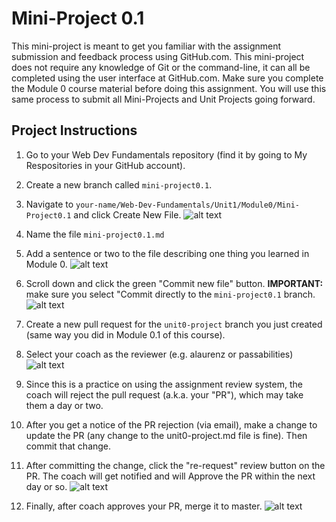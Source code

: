 # Mini-Project 0.1

This mini-project is meant to get you familiar with the assignment submission and feedback process using GitHub.com. This mini-project does not require any knowledge of Git or the command-line, it can all be completed using the user interface at GitHub.com. Make sure you complete the Module 0 course material before doing this assignment. You will use this same process to submit all Mini-Projects and Unit Projects going forward.

## Project Instructions

1. Go to your Web Dev Fundamentals repository (find it by going to My Respositories in your GitHub account).

1. Create a new branch called `mini-project0.1`.

1. Navigate to `your-name/Web-Dev-Fundamentals/Unit1/Module0/Mini-Project0.1` and click Create New File. ![alt text](https://raw.githubusercontent.com/shift-up/Web-Dev-Fundamentals/master/Unit0/Unit0-Project/screenshots/step3.png "Step 3")

1. Name the file `mini-project0.1.md`

1. Add a sentence or two to the file describing one thing you learned in Module 0. ![alt text](https://raw.githubusercontent.com/shift-up/Web-Dev-Fundamentals/master/Unit0/Unit0-Project/screenshots/step4.png "Step 4")

1. Scroll down and click the green "Commit new file" button. **IMPORTANT:** make sure you select "Commit directly to the `mini-project0.1` branch. ![alt text](https://raw.githubusercontent.com/shift-up/Web-Dev-Fundamentals/master/Unit0/Unit0-Project/screenshots/step5.png "Step 5")

1. Create a new pull request for the `unit0-project` branch you just created (same way you did in Module 0.1 of this course).

1. Select your coach as the reviewer (e.g. alaurenz or passabilities) ![alt text](https://raw.githubusercontent.com/shift-up/Web-Dev-Fundamentals/master/Unit0/Unit0-Project/screenshots/step7.png "Step 7")

1. Since this is a practice on using the assignment review system, the coach will reject the pull request (a.k.a. your "PR"), which may take them a day or two.

1. After you get a notice of the PR rejection (via email), make a change to update the PR (any change to the unit0-project.md file is fine). Then commit that change.

1. After committing the change, click the "re-request" review button on the PR. The coach will get notified and will Approve the PR within the next day or so. ![alt text](https://raw.githubusercontent.com/shift-up/Web-Dev-Fundamentals/master/Unit0/Unit0-Project/screenshots/step10.png "Step 10")

1. Finally, after coach approves your PR, merge it to master. ![alt text](https://raw.githubusercontent.com/shift-up/Web-Dev-Fundamentals/master/Unit0/Unit0-Project/screenshots/step11.png "Step 11")

